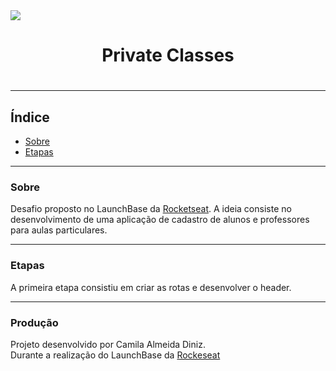 <img src="https://camo.githubusercontent.com/268b1344409fac98c4eeda520482b6910c4ddcba/68747470733a2f2f73746f726167652e676f6f676c65617069732e636f6d2f676f6c64656e2d77696e642f626f6f7463616d702d6c61756e6368626173652f6c6f676f2e706e67" >

<h1 align="center">Private Classes<h1>

---
## Índice
- [Sobre](#-sobre)
- [Etapas](#-etapas)


---
### Sobre
Desafio proposto no LaunchBase da [Rocketseat](https://rocketseat.com.br/). A ideia consiste no desenvolvimento de uma aplicação de cadastro de alunos e professores para aulas particulares.

---

### Etapas
A primeira etapa consistiu em criar as rotas e desenvolver o header. 


---
### Produção
Projeto desenvolvido por Camila Almeida Diniz.
<br>
Durante a realização do LaunchBase da [Rockeseat](https://rocketseat.com.br/)